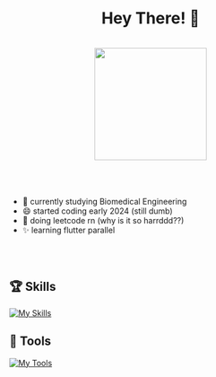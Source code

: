 # <h1 align = center>Hey There! 👋 </h1>
<br>


<div align = center>
  
  <a href="https://github.com/anuraghazra/convoychat">
    <img height=200 align="center" src="https://github-readme-stats.vercel.app/api/top-langs?username=JuleeC&layout=compact&langs_count=8&card_width=300&theme=radical" />
  </a>
</div>
<br>
<br>
<br>


- 👀 currently studying Biomedical Engineering
- 😄 started coding early 2024 (still dumb)
- 🦀 doing leetcode rn (why is it so harrddd??)
- ✨ learning flutter parallel
  

<br></br>


## 🏆 Skills


[![My Skills](https://skillicons.dev/icons?i=html,css,cs,py,qt,md,java,dart,flutter)](https://skillicons.dev)


## 🧰 Tools

[![My Tools](https://skillicons.dev/icons?i=obsidian,vscode,git,bash,nix)](https://skillicons.dev)



  

